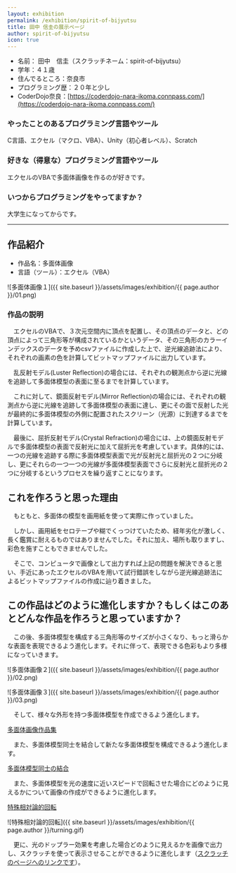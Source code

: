 ```yaml
---
layout: exhibition
permalink: /exhibition/spirit-of-bijyutsu
title: 田中 信圭の展示ページ
author: spirit-of-bijyutsu
icon: true
---
```

- 名前： 田中　信圭（スクラッチネーム：spirit-of-bijyutsu）
- 学年：４１歳
- 住んでるところ：奈良市
- プログラミング歴：２０年と少し
- CoderDojo奈良：[https://coderdojo-nara-ikoma.connpass.com/](https://coderdojo-nara-ikoma.connpass.com/)

### やったことのあるプログラミング言語やツール

C言語、エクセル（マクロ、VBA）、Unity（初心者レベル）、Scratch

### 好きな（得意な）プログラミング言語やツール

エクセルのVBAで多面体画像を作るのが好きです。

### いつからプログラミングをやってますか？

大学生になってからです。

---

## 作品紹介

- 作品名：多面体画像
- 言語（ツール）：エクセル（VBA）

![多面体画像１]({{ site.baseurl }}/assets/images/exhibition/{{ page.author }}/01.png)

### 作品の説明

　エクセルのVBAで、３次元空間内に頂点を配置し、その頂点のデータと、どの頂点によって三角形等が構成されているかというデータ、その三角形のカラーインデックスのデータを予めcsvファイルに作成した上で、逆光線追跡法により、それぞれの画素の色を計算してビットマップファイルに出力しています。

　乱反射モデル(Luster Reflection)の場合には、それぞれの観測点から逆に光線を追跡して多面体模型の表面に至るまでを計算しています。

　これに対して、鏡面反射モデル(Mirror Reflection)の場合には、それぞれの観測点から逆に光線を追跡して多面体模型の表面に達し、更にその面で反射した光が最終的に多面体模型の外側に配置されたスクリーン（光源）に到達するまでを計算しています。

　最後に、屈折反射モデル(Crystal Refraction)の場合には、上の鏡面反射モデルで多面体模型の表面で反射光に加えて屈折光を考慮しています。具体的には、一つの光線を追跡する際に多面体模型表面で光が反射光と屈折光の２つに分岐し、更にそれらの一つ一つの光線が多面体模型表面でさらに反射光と屈折光の２つに分岐するというプロセスを繰り返すことになります。

## これを作ろうと思った理由

　もともと、多面体の模型を画用紙を使って実際に作っていました。

　しかし、画用紙をセロテープや糊でくっつけていたため、経年劣化が激しく、長く鑑賞に耐えるものではありませんでした。それに加え、場所も取りますし、彩色を施すこともできませんでした。

　そこで、コンピュータで画像として出力すれば上記の問題を解決できると思い、手近にあったエクセルのVBAを用いて試行錯誤をしながら逆光線追跡法によるビットマップファイルの作成に辿り着きました。

## この作品はどのように進化しますか？もしくはこのあとどんな作品を作ろうと思っていますか？

　この後、多面体模型を構成する三角形等のサイズが小さくなり、もっと滑らかな表面を表現できるよう進化します。それに伴って、表現できる色彩もより多様になっていきます。

![多面体画像２]({{ site.baseurl }}/assets/images/exhibition/{{ page.author }}/02.png)

![多面体画像３]({{ site.baseurl }}/assets/images/exhibition/{{ page.author }}/03.png)

　そして、様々な外形を持つ多面体模型を作成できるよう進化します。

[多面体画像作品集](%E7%94%B0%E4%B8%AD%E3%81%95%E3%82%93%2046f2c2f790fb4371836c856a50dd3f66/%E5%A4%9A%E9%9D%A2%E4%BD%93%E7%94%BB%E5%83%8F%E4%BD%9C%E5%93%81%E9%9B%86%20a13eefae03de45c89f1a819770fa1daf.csv)

　また、多面体模型同士を結合して新たな多面体模型を構成できるよう進化します。

[多面体模型同士の結合](%E7%94%B0%E4%B8%AD%E3%81%95%E3%82%93%2046f2c2f790fb4371836c856a50dd3f66/%E5%A4%9A%E9%9D%A2%E4%BD%93%E6%A8%A1%E5%9E%8B%E5%90%8C%E5%A3%AB%E3%81%AE%E7%B5%90%E5%90%88%2090f443f4cbb745979af8110d8b5c2905.csv)

　また、多面体模型を光の速度に近いスピードで回転させた場合にどのように見えるかについて画像の作成ができるように進化します。

[特殊相対論的回転](%E7%94%B0%E4%B8%AD%E3%81%95%E3%82%93%2046f2c2f790fb4371836c856a50dd3f66/%E7%89%B9%E6%AE%8A%E7%9B%B8%E5%AF%BE%E8%AB%96%E7%9A%84%E5%9B%9E%E8%BB%A2%206b8c1dcf610a4f54a094050ea426c26f.csv)

![特殊相対論的回転]({{ site.baseurl }}/assets/images/exhibition/{{ page.author }}/turning.gif)

　更に、光のドップラー効果を考慮した場合どのように見えるかを画像で出力し、スクラッチを使って表示させることができるように進化します（[スクラッチのページへのリンクです](https://scratch.mit.edu/projects/510460707/)）。
